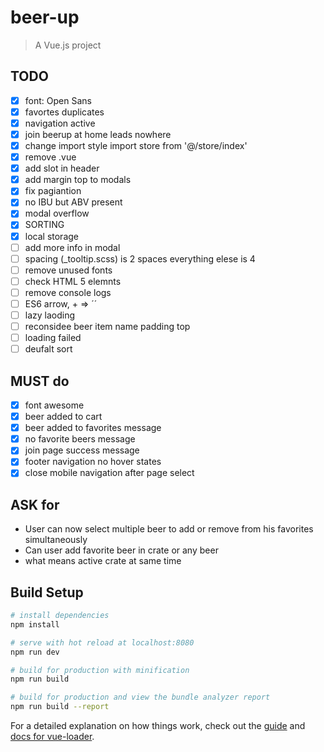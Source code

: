 # beer-up

> A Vue.js project

## TODO

- [x] font: Open Sans
- [x] favortes duplicates
- [x] navigation active
- [x] join beerup at home leads nowhere
- [x] change import style import store from '@/store/index'
- [x] remove .vue
- [x] add slot in header
- [x]  add margin top to modals
- [x] fix pagiantion
- [x] no IBU but ABV present
- [x] modal overflow
- [x] SORTING
- [x] local storage
- [ ] add more info in modal
- [ ] spacing (_tooltip.scss)  is 2 spaces everything elese is 4
- [ ] remove unused fonts
- [ ] check HTML 5 elemnts
- [ ] remove console logs
- [ ] ES6 arrow, + => ´´
- [ ] lazy laoding
- [ ] reconsidee beer item name padding top
- [ ] loading failed
- [ ] deufalt sort

## MUST do
- [x] font awesome
- [x] beer added to cart
- [x] beer added to favorites message
- [x] no favorite beers message
- [x] join page success message
- [x] footer navigation no hover states
- [x] close mobile navigation after page select

## ASK for
- User can now select multiple beer to add or remove from his favorites simultaneously
- Can user add favorite beer in crate or any beer
- what means active crate at same time

## Build Setup

``` bash
# install dependencies
npm install

# serve with hot reload at localhost:8080
npm run dev

# build for production with minification
npm run build

# build for production and view the bundle analyzer report
npm run build --report
```

For a detailed explanation on how things work, check out the [guide](http://vuejs-templates.github.io/webpack/) and [docs for vue-loader](http://vuejs.github.io/vue-loader).
